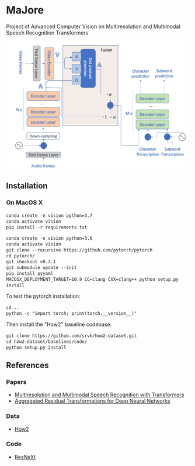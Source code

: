 # MaJore

Project of Advanced Computer Vision on Multiresolution and Multimodal Speech Recognition Transformers

![alt text](https://github.com/Deathn0t/majore/blob/main/assets/model-graph.png "Model Graph")

## Installation

### On MacOS X

```console
conda create -n vision python=3.7
conda activate vision
pip install -r requirements.txt
```

```console
conda create -n vision python=3.6
conda activate vision
git clone --recursive https://github.com/pytorch/pytorch
cd pytorch/
git checkout v0.3.1
git submodule update --init
pip install pyyaml
MACOSX_DEPLOYMENT_TARGET=10.9 CC=clang CXX=clang++ python setup.py install
```

To test the pytorch installation:

```console
cd ..
python -c "import torch; print(torch.__version__)"
```

Then install the "How2" baseline codebase:

```console
git clone https://github.com/srvk/how2-dataset.git
cd how2-dataset/baselines/code/
python setup.py install
```

## References

### Papers

* [Multiresolution and Multimodal Speech Recognition with Transformers](https://arxiv.org/abs/2004.14840)
* [Aggregated Residual Transformations for Deep Neural Networks](https://arxiv.org/abs/1611.05431)

### Data

* [How2](https://github.com/srvk/how2-dataset)

### Code

* [ResNeXt](https://github.com/facebookresearch/ResNeXt)